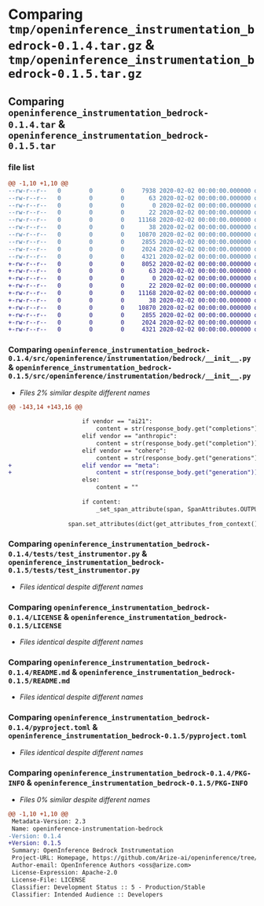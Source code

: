 # Comparing `tmp/openinference_instrumentation_bedrock-0.1.4.tar.gz` & `tmp/openinference_instrumentation_bedrock-0.1.5.tar.gz`

## Comparing `openinference_instrumentation_bedrock-0.1.4.tar` & `openinference_instrumentation_bedrock-0.1.5.tar`

### file list

```diff
@@ -1,10 +1,10 @@
--rw-r--r--   0        0        0     7938 2020-02-02 00:00:00.000000 openinference_instrumentation_bedrock-0.1.4/src/openinference/instrumentation/bedrock/__init__.py
--rw-r--r--   0        0        0       63 2020-02-02 00:00:00.000000 openinference_instrumentation_bedrock-0.1.4/src/openinference/instrumentation/bedrock/package.py
--rw-r--r--   0        0        0        0 2020-02-02 00:00:00.000000 openinference_instrumentation_bedrock-0.1.4/src/openinference/instrumentation/bedrock/py.typed
--rw-r--r--   0        0        0       22 2020-02-02 00:00:00.000000 openinference_instrumentation_bedrock-0.1.4/src/openinference/instrumentation/bedrock/version.py
--rw-r--r--   0        0        0    11168 2020-02-02 00:00:00.000000 openinference_instrumentation_bedrock-0.1.4/tests/test_instrumentor.py
--rw-r--r--   0        0        0       38 2020-02-02 00:00:00.000000 openinference_instrumentation_bedrock-0.1.4/.gitignore
--rw-r--r--   0        0        0    10870 2020-02-02 00:00:00.000000 openinference_instrumentation_bedrock-0.1.4/LICENSE
--rw-r--r--   0        0        0     2855 2020-02-02 00:00:00.000000 openinference_instrumentation_bedrock-0.1.4/README.md
--rw-r--r--   0        0        0     2024 2020-02-02 00:00:00.000000 openinference_instrumentation_bedrock-0.1.4/pyproject.toml
--rw-r--r--   0        0        0     4321 2020-02-02 00:00:00.000000 openinference_instrumentation_bedrock-0.1.4/PKG-INFO
+-rw-r--r--   0        0        0     8052 2020-02-02 00:00:00.000000 openinference_instrumentation_bedrock-0.1.5/src/openinference/instrumentation/bedrock/__init__.py
+-rw-r--r--   0        0        0       63 2020-02-02 00:00:00.000000 openinference_instrumentation_bedrock-0.1.5/src/openinference/instrumentation/bedrock/package.py
+-rw-r--r--   0        0        0        0 2020-02-02 00:00:00.000000 openinference_instrumentation_bedrock-0.1.5/src/openinference/instrumentation/bedrock/py.typed
+-rw-r--r--   0        0        0       22 2020-02-02 00:00:00.000000 openinference_instrumentation_bedrock-0.1.5/src/openinference/instrumentation/bedrock/version.py
+-rw-r--r--   0        0        0    11168 2020-02-02 00:00:00.000000 openinference_instrumentation_bedrock-0.1.5/tests/test_instrumentor.py
+-rw-r--r--   0        0        0       38 2020-02-02 00:00:00.000000 openinference_instrumentation_bedrock-0.1.5/.gitignore
+-rw-r--r--   0        0        0    10870 2020-02-02 00:00:00.000000 openinference_instrumentation_bedrock-0.1.5/LICENSE
+-rw-r--r--   0        0        0     2855 2020-02-02 00:00:00.000000 openinference_instrumentation_bedrock-0.1.5/README.md
+-rw-r--r--   0        0        0     2024 2020-02-02 00:00:00.000000 openinference_instrumentation_bedrock-0.1.5/pyproject.toml
+-rw-r--r--   0        0        0     4321 2020-02-02 00:00:00.000000 openinference_instrumentation_bedrock-0.1.5/PKG-INFO
```

### Comparing `openinference_instrumentation_bedrock-0.1.4/src/openinference/instrumentation/bedrock/__init__.py` & `openinference_instrumentation_bedrock-0.1.5/src/openinference/instrumentation/bedrock/__init__.py`

 * *Files 2% similar despite different names*

```diff
@@ -143,14 +143,16 @@
 
                     if vendor == "ai21":
                         content = str(response_body.get("completions"))
                     elif vendor == "anthropic":
                         content = str(response_body.get("completion"))
                     elif vendor == "cohere":
                         content = str(response_body.get("generations"))
+                    elif vendor == "meta":
+                        content = str(response_body.get("generation"))
                     else:
                         content = ""
 
                     if content:
                         _set_span_attribute(span, SpanAttributes.OUTPUT_VALUE, content)
 
                 span.set_attributes(dict(get_attributes_from_context()))
```

### Comparing `openinference_instrumentation_bedrock-0.1.4/tests/test_instrumentor.py` & `openinference_instrumentation_bedrock-0.1.5/tests/test_instrumentor.py`

 * *Files identical despite different names*

### Comparing `openinference_instrumentation_bedrock-0.1.4/LICENSE` & `openinference_instrumentation_bedrock-0.1.5/LICENSE`

 * *Files identical despite different names*

### Comparing `openinference_instrumentation_bedrock-0.1.4/README.md` & `openinference_instrumentation_bedrock-0.1.5/README.md`

 * *Files identical despite different names*

### Comparing `openinference_instrumentation_bedrock-0.1.4/pyproject.toml` & `openinference_instrumentation_bedrock-0.1.5/pyproject.toml`

 * *Files identical despite different names*

### Comparing `openinference_instrumentation_bedrock-0.1.4/PKG-INFO` & `openinference_instrumentation_bedrock-0.1.5/PKG-INFO`

 * *Files 0% similar despite different names*

```diff
@@ -1,10 +1,10 @@
 Metadata-Version: 2.3
 Name: openinference-instrumentation-bedrock
-Version: 0.1.4
+Version: 0.1.5
 Summary: OpenInference Bedrock Instrumentation
 Project-URL: Homepage, https://github.com/Arize-ai/openinference/tree/main/python/instrumentation/openinference-instrumentation-bedrock
 Author-email: OpenInference Authors <oss@arize.com>
 License-Expression: Apache-2.0
 License-File: LICENSE
 Classifier: Development Status :: 5 - Production/Stable
 Classifier: Intended Audience :: Developers
```

